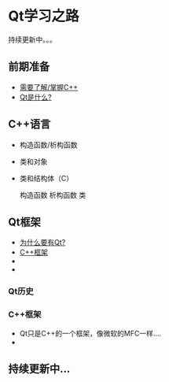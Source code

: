 # Qt学习之路
 持续更新中。。。

## 前期准备
* [需要了解/掌握C++](#C++)
* [Qt是什么?](#Qt)


## C++语言
- 构造函数/析构函数
- 类和对象
- 类和结构体（C）

  构造函数
  析构函数
  类
  

## Qt框架
- [为什么要有Qt?](#Qt历史)
- [C++框架](#C++框架)
-
-

### Qt历史


### C++框架

- Qt只是C++的一个框架，像微软的MFC一样....
- 

## 持续更新中...


